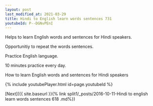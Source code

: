 ```yaml
---
layout: post
last_modified_at: 2021-03-29
title: Hindi to English learn words sentences 731 
youtubeId: P--DGNvPEnI
---
```

 
 
Helps to learn English words and sentences for Hindi speakers.

Opportunitiy to repeat the words sentences. 

Practice English language. 
 
10 minutes practice every day. 
 
How to learn English words and sentences for Hindi speakers 
 
{% include youtubePlayer.html id=page.youtubeId %}
 
 
[Next]({{ site.baseurl }}{% link  split1/_posts/2016-10-11-Hindi to english learn words sentences 618 .md%})
 
